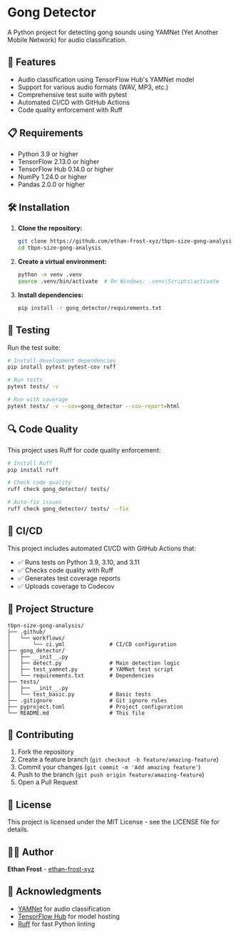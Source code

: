 # Gong Detector

A Python project for detecting gong sounds using YAMNet (Yet Another Mobile Network) for audio classification.

## 🚀 Features

- Audio classification using TensorFlow Hub's YAMNet model
- Support for various audio formats (WAV, MP3, etc.)
- Comprehensive test suite with pytest
- Automated CI/CD with GitHub Actions
- Code quality enforcement with Ruff

## 📋 Requirements

- Python 3.9 or higher
- TensorFlow 2.13.0 or higher
- TensorFlow Hub 0.14.0 or higher
- NumPy 1.24.0 or higher
- Pandas 2.0.0 or higher

## 🛠 Installation

1. **Clone the repository:**
   ```bash
   git clone https://github.com/ethan-frost-xyz/tbpn-size-gong-analysis.git
   cd tbpn-size-gong-analysis
   ```

2. **Create a virtual environment:**
   ```bash
   python -m venv .venv
   source .venv/bin/activate  # On Windows: .venv\Scripts\activate
   ```

3. **Install dependencies:**
   ```bash
   pip install -r gong_detector/requirements.txt
   ```

## 🧪 Testing

Run the test suite:

```bash
# Install development dependencies
pip install pytest pytest-cov ruff

# Run tests
pytest tests/ -v

# Run with coverage
pytest tests/ -v --cov=gong_detector --cov-report=html
```

## 🔍 Code Quality

This project uses Ruff for code quality enforcement:

```bash
# Install Ruff
pip install ruff

# Check code quality
ruff check gong_detector/ tests/

# Auto-fix issues
ruff check gong_detector/ tests/ --fix
```

## 🚀 CI/CD

This project includes automated CI/CD with GitHub Actions that:

- ✅ Runs tests on Python 3.9, 3.10, and 3.11
- ✅ Checks code quality with Ruff
- ✅ Generates test coverage reports
- ✅ Uploads coverage to Codecov

## 📁 Project Structure

```
tbpn-size-gong-analysis/
├── .github/
│   └── workflows/
│       └── ci.yml              # CI/CD configuration
├── gong_detector/
│   ├── __init__.py
│   ├── detect.py               # Main detection logic
│   ├── test_yamnet.py          # YAMNet test script
│   └── requirements.txt        # Dependencies
├── tests/
│   ├── __init__.py
│   └── test_basic.py           # Basic tests
├── .gitignore                  # Git ignore rules
├── pyproject.toml              # Project configuration
└── README.md                   # This file
```

## 🤝 Contributing

1. Fork the repository
2. Create a feature branch (`git checkout -b feature/amazing-feature`)
3. Commit your changes (`git commit -m 'Add amazing feature'`)
4. Push to the branch (`git push origin feature/amazing-feature`)
5. Open a Pull Request

## 📝 License

This project is licensed under the MIT License - see the LICENSE file for details.

## 👨‍💻 Author

**Ethan Frost** - [ethan-frost-xyz](https://github.com/ethan-frost-xyz)

## 🙏 Acknowledgments

- [YAMNet](https://github.com/tensorflow/models/tree/master/research/audioset/yamnet) for audio classification
- [TensorFlow Hub](https://tfhub.dev/) for model hosting
- [Ruff](https://github.com/astral-sh/ruff) for fast Python linting 